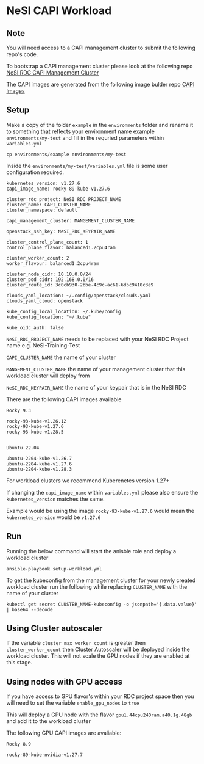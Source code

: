 # NeSI CAPI Workload

## Note

You will need access to a CAPI management cluster to submit the following repo's code.

To bootstrap a CAPI management cluster please look at the following repo [NeSI RDC CAPI Management Cluster](https://github.com/nesi/nesi.rdc.kind-bootstrap-capi)

The CAPI images are generated from the following image bulder repo [CAPI Images](https://github.com/lbrick/image-builder/tree/2023-nesi_images)

## Setup

Make a copy of the folder `example` in the `environments` folder and rename it to something that reflects your environment name example `environments/my-test` and fill in the requried parameters within `variables.yml`

``` { .sh }
cp environments/example environments/my-test
```

Inside the `environments/my-test/variables.yml` file is some user configuration required.

``` { .sh }
kubernetes_version: v1.27.6
capi_image_name: rocky-89-kube-v1.27.6

cluster_rdc_project: NeSI_RDC_PROJECT_NAME
cluster_name: CAPI_CLUSTER_NAME
cluster_namespace: default

capi_management_cluster: MANGEMENT_CLUSTER_NAME

openstack_ssh_key: NeSI_RDC_KEYPAIR_NAME

cluster_control_plane_count: 1
control_plane_flavor: balanced1.2cpu4ram

cluster_worker_count: 2
worker_flavour: balanced1.2cpu4ram

cluster_node_cidr: 10.10.0.0/24
cluster_pod_cidr: 192.168.0.0/16
cluster_route_id: 3c0cb930-2bbe-4c9c-ac61-6dbc9410c3e9

clouds_yaml_location: ~/.config/openstack/clouds.yaml
clouds_yaml_cloud: openstack

kube_config_local_location: ~/.kube/config
kube_config_location: "~/.kube"

kube_oidc_auth: false
```

`NeSI_RDC_PROJECT_NAME` needs to be replaced with your NeSI RDC Project name e.g. NeSI-Training-Test

`CAPI_CLUSTER_NAME` the name of your cluster

`MANGEMENT_CLUSTER_NAME` the name of your management cluster that this workload cluster will deploy from

`NeSI_RDC_KEYPAIR_NAME` the name of your keypair that is in the NeSI RDC

There are the following CAPI images available

``` { .sh }
Rocky 9.3

rocky-93-kube-v1.26.12
rocky-93-kube-v1.27.6
rocky-93-kube-v1.28.5


Ubuntu 22.04

ubuntu-2204-kube-v1.26.7
ubuntu-2204-kube-v1.27.6
ubuntu-2204-kube-v1.28.3
```

For workload clusters we recommend Kuberenetes version 1.27+

If changing the `capi_image_name` within `variables.yml` please also ensure the `kubernetes_version` matches the same.

Example would be using the image `rocky-93-kube-v1.27.6` would mean the `kubernetes_version` would be `v1.27.6`

## Run

Running the below command will start the anisble role and deploy a workload cluster

``` { .sh }
ansible-playbook setup-workload.yml
```

To get the kubeconfig from the management cluster for your newly created workload cluster run the following while replacing `CLUSTER_NAME` with the name of your cluster

``` { .sh }
kubectl get secret CLUSTER_NAME-kubeconfig -o jsonpath='{.data.value}' | base64 --decode
```

## Using Cluster autoscaler

If the variable `cluster_max_worker_count` is greater then `cluster_worker_count` then Cluster Autoscaler will be deployed inside the workload cluster. This will not scale the GPU nodes if they are enabled at this stage.

## Using nodes with GPU access

If you have access to GPU flavor's within your RDC project space then you will need to set the variable `enable_gpu_nodes` to `true`

This will deploy a GPU node with the flavor `gpu1.44cpu240ram.a40.1g.48gb` and add it to the workload cluster

The following GPU CAPI images are avaliable:

``` { .sh }
Rocky 8.9

rocky-89-kube-nvidia-v1.27.7

```
